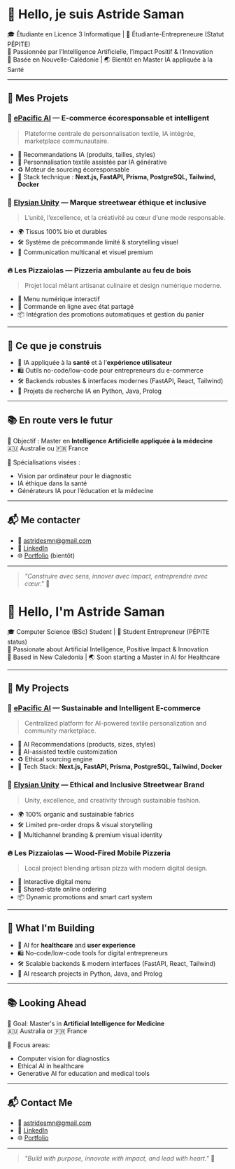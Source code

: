 # 👋 Hello, je suis Astride Saman

🎓 Étudiante en Licence 3 Informatique | 🚀 Étudiante-Entrepreneure (Statut PÉPITE)  
🌱 Passionnée par l’Intelligence Artificielle, l’Impact Positif & l’Innovation  
📍 Basée en Nouvelle-Calédonie | 🌏 Bientôt en Master IA appliquée à la Santé

---

## 💼 Mes Projets

### 🌿 [ePacific AI](https://github.com/astridesaman) — E-commerce écoresponsable et intelligent
> Plateforme centrale de personnalisation textile, IA intégrée, marketplace communautaire.

- 🧠 Recommandations IA (produits, tailles, styles)
- 🎨 Personnalisation textile assistée par IA générative
- ♻️ Moteur de sourcing écoresponsable
- 🛒 Stack technique : **Next.js, FastAPI, Prisma, PostgreSQL, Tailwind, Docker**

### 🧢 [Elysian Unity](https://elysianunity.com) — Marque streetwear éthique et inclusive
> L’unité, l’excellence, et la créativité au cœur d’une mode responsable.

- 🌍 Tissus 100% bio et durables
- 🛠️ Système de précommande limité & storytelling visuel
- 🎯 Communication multicanal et visuel premium

### 🔥 Les Pizzaiolas — Pizzeria ambulante au feu de bois
> Projet local mêlant artisanat culinaire et design numérique moderne.

- 🧾 Menu numérique interactif
- 📱 Commande en ligne avec état partagé
- 📦 Intégration des promotions automatiques et gestion du panier

---

## 🧠 Ce que je construis

- 🤖 IA appliquée à la **santé** et à l’**expérience utilisateur**
- 🛍️ Outils no-code/low-code pour entrepreneurs du e-commerce
- 🛠️ Backends robustes & interfaces modernes (FastAPI, React, Tailwind)
- 🧪 Projets de recherche IA en Python, Java, Prolog

---

## 📚 En route vers le futur

🎯 Objectif : Master en **Intelligence Artificielle appliquée à la médecine**  
🇦🇺 Australie ou 🇫🇷 France

🧪 Spécialisations visées :
- Vision par ordinateur pour le diagnostic
- IA éthique dans la santé
- Générateurs IA pour l’éducation et la médecine

---

## 📬 Me contacter

- 📧 astridesmn@gmail.com  
- 💼 [LinkedIn](https://www.linkedin.com/in/astride-saman)  
- 🌐 [Portfolio](https://portfolioastride.vercel.app/) (bientôt)

---

> *"Construire avec sens, innover avec impact, entreprendre avec cœur."* 💫


# 👋 Hello, I'm Astride Saman

🎓 Computer Science (BSc) Student | 🚀 Student Entrepreneur (PÉPITE status)  
🌱 Passionate about Artificial Intelligence, Positive Impact & Innovation  
📍 Based in New Caledonia | 🌏 Soon starting a Master in AI for Healthcare

---

## 💼 My Projects

### 🌿 [ePacific AI](https://github.com/astridesaman) — Sustainable and Intelligent E-commerce
> Centralized platform for AI-powered textile personalization and community marketplace.

- 🧠 AI Recommendations (products, sizes, styles)
- 🎨 AI-assisted textile customization
- ♻️ Ethical sourcing engine
- 🛒 Tech Stack: **Next.js, FastAPI, Prisma, PostgreSQL, Tailwind, Docker**

### 🧢 [Elysian Unity](https://elysianunity.com) — Ethical and Inclusive Streetwear Brand
> Unity, excellence, and creativity through sustainable fashion.

- 🌍 100% organic and sustainable fabrics
- 🛠️ Limited pre-order drops & visual storytelling
- 🎯 Multichannel branding & premium visual identity

### 🔥 Les Pizzaiolas — Wood-Fired Mobile Pizzeria
> Local project blending artisan pizza with modern digital design.

- 🧾 Interactive digital menu
- 📱 Shared-state online ordering
- 📦 Dynamic promotions and smart cart system

---

## 🧠 What I'm Building

- 🤖 AI for **healthcare** and **user experience**
- 🛍️ No-code/low-code tools for digital entrepreneurs
- 🛠️ Scalable backends & modern interfaces (FastAPI, React, Tailwind)
- 🧪 AI research projects in Python, Java, and Prolog

---

## 📚 Looking Ahead

🎯 Goal: Master's in **Artificial Intelligence for Medicine**  
🇦🇺 Australia or 🇫🇷 France

🧪 Focus areas:
- Computer vision for diagnostics
- Ethical AI in healthcare
- Generative AI for education and medical tools

---

## 📬 Contact Me

- 📧 astridesmn@gmail.com  
- 💼 [LinkedIn](https://www.linkedin.com/in/astride-saman)  
- 🌐 [Portfolio](https://portfolioastride.vercel.app/)

---

> *"Build with purpose, innovate with impact, and lead with heart."* 💫

